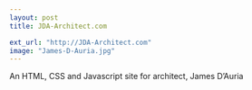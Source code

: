 ```yaml
---
layout: post
title: JDA-Architect.com

ext_url: "http://JDA-Architect.com"
image: "James-D-Auria.jpg"
---
```


An HTML, CSS and Javascript site for architect, James D’Auria